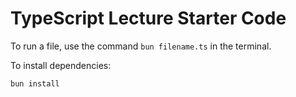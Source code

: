 # TypeScript Lecture Starter Code

To run a file, use the command `bun filename.ts` in the terminal.

To install dependencies:

```bash
bun install
```
